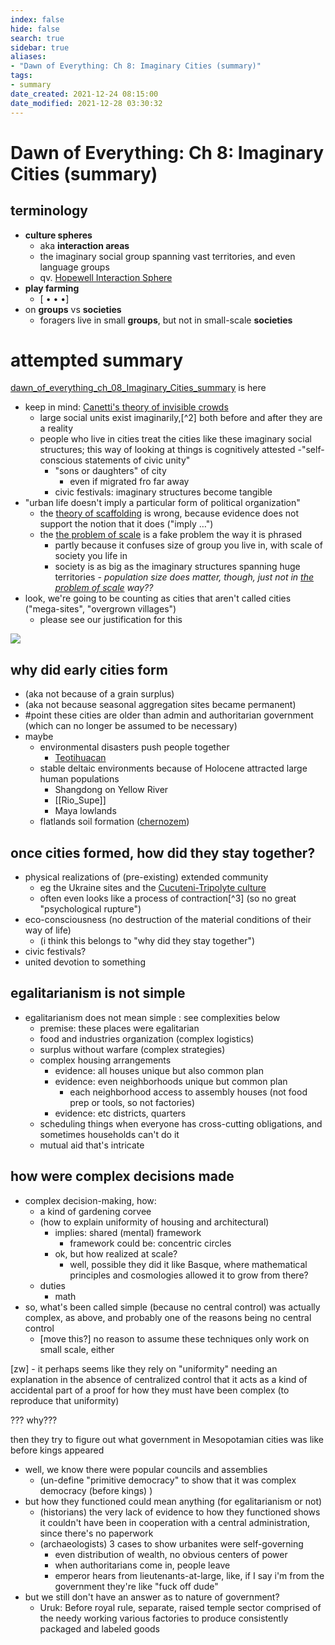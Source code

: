```yaml
---
index: false
hide: false
search: true
sidebar: true
aliases:
- "Dawn of Everything: Ch 8: Imaginary Cities (summary)"
tags:
- summary
date_created: 2021-12-24 08:15:00
date_modified: 2021-12-28 03:30:32
---
```


# Dawn of Everything: Ch 8: Imaginary Cities (summary)

## terminology

- **culture spheres**
	- aka **interaction areas**
	- the imaginary social group spanning vast territories, and even language groups
	- qv. [Hopewell Interaction Sphere](hopewell_interaction_sphere.md)
- **play farming**
	- [ • • •]
- on **groups** vs **societies**
	- foragers live in small **groups**, but not in small-scale **societies**

# attempted summary

[dawn_of_everything_ch_08_Imaginary_Cities_summary](dawn_of_everything_ch_08_Imaginary_Cities_summary.md) is here

- keep in mind: [Canetti's theory of invisible crowds](canetti_theory_invisible_crowds.md)
	- large social units exist imaginarily,[^2] both before and after they are a reality
	- people who live in cities treat the cities like these imaginary social structures; this way of looking at things is cognitively attested
		-"self-conscious statements of civic unity"
		- "sons or daughters" of city
			- even if migrated fro far away
		- civic festivals: imaginary structures become tangible
- "urban life doesn't imply a particular form of political organization"
	- the [theory of scaffolding](theory%20of%20scaffolding) is wrong, because evidence does not support the notion that it does ("imply …")
	- the [the problem of scale](the%20problem%20of%20scale) is a fake problem the way it is phrased
		- partly because it confuses size of group you live in, with scale of society you life in
		- society is as big as the imaginary structures spanning huge territories
	*- population size does matter, though, just not in [the problem of scale](the%20problem%20of%20scale) way??*
- look, we're going to be counting as cities that aren't called cities ("mega-sites", "overgrown villages")
	- please see our justification for this

![](ch8_summary.md#^fed38c)

## why did early cities form

- (aka not because of a grain surplus)
- (aka not because seasonal aggregation sites became permanent)
- #point these cities are older than admin and authoritarian government (which can no longer be assumed to be necessary)
- maybe
	- environmental disasters push people together
		- [Teotihuacan](Teotihuacan.md)
	- stable deltaic environments because of Holocene attracted large human populations
		- Shangdong on Yellow River
		- [[Rio_Supe]]
		- Maya lowlands
	- flatlands soil formation ([chernozem](chernozem.md))

## once cities formed, how did they stay together?

- physical realizations of (pre-existing) extended community
	- eg the Ukraine sites and the [Cucuteni-Tripolyte culture](Cucuteni-Tripolyte%20culture)
	- often even looks like a process of contraction[^3] (so no great "psychological rupture")
- eco-consciousness (no destruction of the material conditions of their way of life)
	- (i think this belongs to "why did they stay together")
- civic festivals?
- united devotion to something

## egalitarianism is not simple

- egalitarianism does not mean simple : see complexities below
	- premise: these places were egalitarian
	- food and industries organization (complex logistics)
	- surplus without warfare (complex strategies)
	- complex housing arrangements
		- evidence: all houses unique but also common plan
		- evidence: even neighborhoods unique but common plan
			- each neighborhood access to assembly houses (not food prep or tools, so not factories)
		- evidence: etc districts, quarters
	- scheduling things when everyone has cross-cutting obligations, and sometimes households can't do it
	- mutual aid that's intricate

## how were complex decisions made

- complex decision-making, how:
	- a kind of gardening corvee
	- (how to explain uniformity of housing and architectural)
		- implies: shared (mental) framework
			- framework could be: concentric circles
		- ok, but how realized at scale?
			- well, possible they did it like Basque, where mathematical principles and cosmologies allowed it to grow from there?
	- duties
		- math
- so, what's been called simple (because no central control) was actually complex, as above, and probably one of the reasons being no central control
	- [move this?] no reason to assume these techniques only work on small scale, either

[zw] - it perhaps seems like they rely on "uniformity" needing an explanation in the absence of centralized control that it acts as a kind of accidental part of a proof for how they must have been complex (to reproduce that uniformity)

??? why???

then they try to figure out what government in Mesopotamian cities was like before kings appeared

- well, we know there were popular councils and assemblies
	- (un-define "primitive democracy" to show that it was complex democracy (before kings) )
- but how they functioned could mean anything (for egalitarianism or not)
	- (historians) the very lack of evidence to how they functioned shows it couldn't have been in cooperation with a central administration, since there's no paperwork
	- (archaeologists) 3 cases to show urbanites were self-governing
		- even distribution of wealth, no obvious centers of power
		- when authoritarians come in, people leave
		- emperor hears from lieutenants-at-large, like, if I say i'm from the government they're like "fuck off dude"
- but we still don't have an answer as to nature of government?
	- Uruk: Before royal rule, separate, raised temple sector comprised of the needy working various factories to produce consistently packaged and labeled goods

